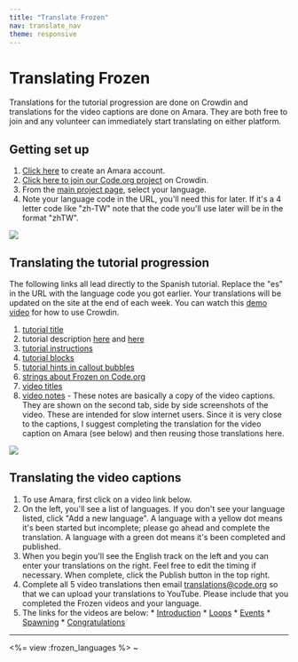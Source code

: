 ```yaml
---
title: "Translate Frozen"
nav: translate_nav
theme: responsive
---
```


# Translating Frozen
Translations for the tutorial progression are done on Crowdin and translations for the video captions are done on Amara. They are both free to join and any volunteer can immediately start translating on either platform.

## Getting set up

1. [Click here](https://amara.org/en/auth/login/?next=/) to create an Amara account.
1. [Click here to join our Code.org project](https://crowdin.com/project/codeorg) on Crowdin.
1. From the [main project page](https://crowdin.com/project/codeorg), select your language.
1. Note your language code in the URL, you'll need this for later. If it's a 4 letter code like "zh-TW" note that the code you'll use later will be in the format "zhTW".

<img src="/images/fit-500/translate-find-code.jpg" style="max-width: 100%;"> 

## Translating the tutorial progression
The following links all lead directly to the Spanish tutorial. Replace the "es" in the URL with the language code you got earlier. Your translations will be updated on the site at the end of each week. You can watch this [demo video](/files/crowdin.swf) for how to use Crowdin.

1. [tutorial title](https://crowdin.com/translate/codeorg/63/enus-es#68955)
1. tutorial description [here](https://crowdin.com/translate/codeorg/63/enus-es#68959) and [here](https://crowdin.com/translate/codeorg/40/enus-es#68846)
1. [tutorial instructions](https://crowdin.com/translate/codeorg/318/enus-es#q=MC+HOC+2016)
1. [tutorial blocks](https://crowdin.com/translate/codeorg/527/enus-es)
1. [tutorial hints in callout bubbles](https://crowdin.com/translate/codeorg/41/enus-es#q=callout+craft)
1. [strings about Frozen on Code.org](https://crowdin.com/translate/codeorg/56/enus-es#q=minecraft) 
1. [video titles](https://crowdin.com/translate/codeorg/41/enus-es#q=mc_2016)
1. [video notes](https://crowdin.com/translate/codeorg/46/enus-es#q=mc_2016) - These notes are basically a copy of the video captions. They are shown on the second tab, side by side screenshots of the video. These are intended for slow internet users. Since it is very close to the captions, I suggest completing the translation for the video caption on Amara (see below) and then reusing those translations here.

<img src="/images/fit-500/translate-mc-show-notes.jpg" style="max-width: 100%;">

## Translating the video captions

1. To use Amara, first click on a video link below.
1. On the left, you'll see a list of languages. If you don't see your language listed, click "Add a new language". A language with a yellow dot means it's been started but incomplete; please go ahead and complete the translation. A language with a green dot means it's been completed and published.
1. When you begin you'll see the English track on the left and you can enter your translations on the right. Feel free to edit the timing if necessary. When complete, click the Publish button in the top right.
1. Complete all 5 video translations then email translations@code.org so that we can upload your translations to YouTube. Please include that you completed the Frozen videos and your language.
1. The links for the videos are below:
        * [Introduction](https://www.amara.org/en/videos/5fkU0gFODp70/info/frozen-hour-of-code-introduction/)
        * [Loops](https://www.amara.org/en/videos/OoZrErE5kUl1/info/frozen-hour-of-code-loops/)
        * [Events](https://www.amara.org/en/videos/hxYdN6C1btWM/info/frozen-hour-of-code-events/)
        * [Spawning](https://www.amara.org/en/videos/C39R4IDzVqgL/info/frozen-hour-of-code-spawn/)
        * [Congratulations](https://www.amara.org/en/videos/QAwclz2DTh3J/info/frozen-hour-of-code-congratulations/)

---

<%= view :frozen_languages %>
~                                        
